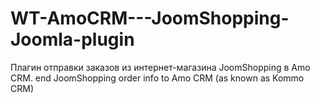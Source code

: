 # WT-AmoCRM---JoomShopping-Joomla-plugin
Плагин отправки заказов из интернет-магазина JoomShopping в Amo CRM. end JoomShopping order info to Amo CRM (as known as Kommo CRM)
